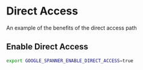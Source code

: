 # Direct Access

An example of the benefits of the direct access path

## Enable Direct Access

```bash
export GOOGLE_SPANNER_ENABLE_DIRECT_ACCESS=true
```



